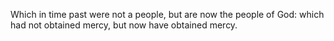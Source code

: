 Which in time past were not a people, but are now the people of God: which had not obtained mercy, but now have obtained mercy.
